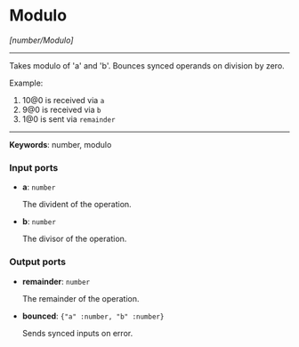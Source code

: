# Modulo

_[number/Modulo]_

---

Takes modulo of 'a' and 'b'. Bounces synced operands on division by zero.  
  
Example:  
  
1. 10@0 is received via `a`  
2. 9@0 is received via `b`  
3. 1@0 is sent via `remainder`  

---

__Keywords__: number, modulo

### Input ports

* __a__: ` number `

    The divident of the operation.  


* __b__: ` number `

    The divisor of the operation.  

### Output ports

* __remainder__: ` number `

    The remainder of the operation.  


* __bounced__: ` {"a" :number, "b" :number} `

    Sends synced inputs on error.  

